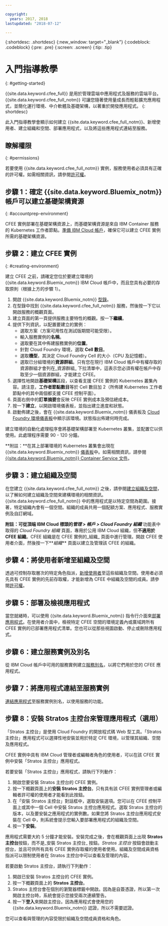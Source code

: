 ```yaml
---

copyright:
  years: 2017, 2018
lastupdated: "2018-07-12"

---
```


{:shortdesc: .shortdesc}
{:new_window: target="_blank"}
{:codeblock: .codeblock}
{:pre: .pre}
{:screen: .screen}
{:tip: .tip}

# 入門指導教學
{: #getting-started}

{{site.data.keyword.cfee_full}} 是用於管理雲端中應用程式及服務的雲端平台。{{site.data.keyword.cfee_full_notm}} 可讓您隨著使用量成長而輕鬆擴充應用程式，並簡化運行環境、中介軟體及基礎架構，以著重於開發應用程式。
{: shortdesc}

此入門指導教學會顯示如何建立 {{site.data.keyword.cfee_full_notm}}、新增使用者、建立組織和空間、部署應用程式，以及將這些應用程式連結至服務。

## 瞭解權限
{: #permissions}

若要使用 {{site.data.keyword.cfee_full_notm}} 實例，服務使用者必須具有正確的許可權。如需相關資訊，請參閱[許可權](/docs/cloud-foundry/permissions.html)。

## 步驟 1：確定 {{site.data.keyword.Bluemix_notm}} 帳戶可以建立基礎架構資源
{: #accountprep-environment}

CFEE 實例部署在基礎架構資源上，而基礎架構資源是來自 IBM Container 服務的 Kubernetes 工作者節點。[準備 IBM Cloud 帳戶](/docs/cloud-foundry/prepare-account.html)，確保它可以建立 CFEE 實例所需的基礎架構資源。

## 步驟 2：建立 CFEE 實例
{: #creating-environment}

建立 CFEE 之前，請確定您位於要建立環境的 {{site.data.keyword.Bluemix_notm}} IBM Cloud 帳戶中，而且您具有必要的存取原則（根據上方的步驟 1）。

1. 開啟 {{site.data.keyword.Bluemix_notm}} [型錄](https://console.bluemix.net/catalog)。
2. 在型錄中找到 {{site.data.keyword.cfee_full_notm}} 服務，然後按一下它以開啟服務的概觀頁面。
3. 建立頁面的第一頁提供服務主要特性的概觀。按一下**繼續**。
4. 提供下列資訊，以配置要建立的實例：
    * 選取方案（方案可用性在測試版期間可能受限）。
    * 輸入服務實例的**名稱**。
    * 選取要在其中佈建服務實例的**位置**。
    * 針對 Cloud Foundry 環境，選取 **Cell 數目**。
    * 選取**機型**，其決定 Cloud Foundry Cell 的大小（CPU 及記憶體）。
    * 選取已分組環境的**資源群組**。只有您在現行 IBM Cloud 帳戶中有權存取的資源群組才會列在_資源群組_ 下拉清單中，這表示您必須有權在帳戶中存取至少一個資源群組，才能建立 CFEE。
5. 選擇性地開啟**基礎架構**區段，以查看支援 CFEE 實例的 Kubernetes 叢集內容。請注意，**工作者節點數目**等於 Cell 數目加 2（所佈建 Kubernetes 工作者節點中的其中兩個都支援 CFEE 控制平面）。
6. 頁面右側中的**訂單摘要**會反映 CFEE 實例成本及預估總成本。
7. 按一下**建立**，以開啟環境儀表板，並指出建立進度和狀態。
8. 啟動佈建之後，會在 {{site.data.keyword.Bluemix_notm}} 儀表板及 [Cloud Foundry 環境儀表板](https://console.bluemix.net/dashboard/cloudfoundry?filter=cf_environments)中顯示該環境。狀態指出佈建何時完成。

建立環境的自動化處理程序會將基礎架構部署至 Kubernetes 叢集，並配置它以供使用。此處理程序需要 90 - 120 分鐘。

**附註：**在其上部署環境的 Kubernetes 叢集會出現在 {{site.data.keyword.Bluemix_notm}} [儀表板](https://console.bluemix.net/dashboard/apps/)中。如需相關資訊，請參閱 [{{site.data.keyword.Bluemix_notm}} Container Service 文件](/docs/containers/cs_why.html#cs_ov)。

## 步驟 3：建立組織及空間

在您建立 {{site.data.keyword.cfee_full_notm}} 之後，請參閱[建立組織及空間](/docs/cloud-foundry/orgs-spaces.html)，以了解如何建立組織及空間來建構環境的相關資訊。{{site.data.keyword.cfee_full_notm}} 中的應用程式是以特定空間為範圍。接著，特定組織內會有一個空間。組織的成員共用一個配額方案、應用程式、服務實例及自訂網域。

**附註：**可從頂端 IBM Cloud 標頭的**_管理 > 帳戶 > Cloud Foundry 組織_** 功能表中取得的 _Cloud Foundry 組織_ 頁面，專用於公用 IBM Cloud 組織，但**不適用於 CFEE 組織**。CFEE 組織是在 CFEE 實例的_組織_ 頁面中進行管理。開啟 CFEE 使用者介面，然後按一下**_組織_** 頁面以建立及管理該 CFEE 的組織。

## 步驟 4：將使用者新增至組織及空間

透過可控制存取層次的特定角色指派，[新增使用者](/docs/cloud-foundry/add-users.html)至這些組織及空間。使用者必須先具有 CFEE 實例的先前存取權，才能新增為 CFEE 中組織及空間的成員。請參閱[許可權](/docs/cloud-foundry/permissions.html)。

## 步驟 5：部署及檢視應用程式

當您就緒時，可以使用 {{site.data.keyword.Bluemix_notm}} 指令行介面來[部署應用程式](/docs/cloud-foundry/deploy-apps.html)。在使用者介面中，檢視特定 CFEE 空間的環境定義內或廣域跨所有 CFEE 實例的已部署應用程式清單。您也可以從那些視圖啟動、停止或刪除應用程式。

## 步驟 6：建立服務實例及別名

從 IBM Cloud 帳戶中可用的服務實例建立[服務別名](/docs/cloud-foundry/add-serv-inst.html)，以將它們用於您的 CFEE 應用程式。

## 步驟 7：將應用程式連結至服務實例

[連結應用程式](/docs/cloud-foundry/binding.html)至服務實例別名，以使用服務的功能。

## 步驟 8：安裝 Stratos 主控台來管理應用程式（選用）

「Stratos 主控台」是使用 Cloud Foundry 的開放程式碼 Web 型工具。「Stratos 主控台」應用程式可以選擇性地安裝並用於特定 CFE 環境，以管理其組織、空間及應用程式。

CFEE 實例中具有 IBM Cloud 管理者或編輯者角色的使用者，可以在該 CFEE 實例中安裝「Stratos 主控台」應用程式。

若要安裝「Stratos 主控台」應用程式，請執行下列動作：

1. 開啟您要安裝 Stratos 主控台的 CFEE 實例。
2. 按一下概觀頁面上的**安裝 Stratos 主控台**。只有具有該 CFEE 實例管理者或編輯者許可權的使用者才能看到此按鈕。
3. 在「安裝 Stratos 主控台」對話框中，選取安裝選項。您可以在 CFEE 控制平面上或其中一個 Cell 中安裝 Stratos 主控台應用程式。選取 Stratos 主控台的版本，以及要安裝之應用程式的實例數。如果您將 Stratos 主控台應用程式安裝在 Cell 中，則系統會提示您輸入要部署應用程式的組織及空間。
4. 按一下**安裝**。

應用程式需要大約 5 分鐘才能安裝。安裝完成之後，會在概觀頁面上出現 **Stratos 主控台**按鈕，而不是_安裝 Stratos 主控台_ 按鈕。_Stratos 主控台_ 按鈕會啟動主控台，並且可供所有具有 CFEE 實例存取權的使用者使用。組織及空間成員資格指派可以限制使用者在 Stratos 主控台中可以查看及管理的內容。

若要啟動 Stratos 主控台，請執行下列動作：

1. 開啟已安裝 Stratos 主控台的 CFEE 實例。
2. 按一下概觀頁面上的 **Stratos 主控台**。
3. Stratos 主控台會在個別的瀏覽器標籤中開啟。因為是自簽憑證，所以第一次開啟主控台時，系統會提示您接受兩次連續警告。
4. 按一下**登入**來開啟主控台。因為應用程式會使用您的 {{site.data.keyword.Bluemix_notm}} 認證，所以不需要認證。

您可以查看與管理的內容受限於組織及空間成員資格和角色。
